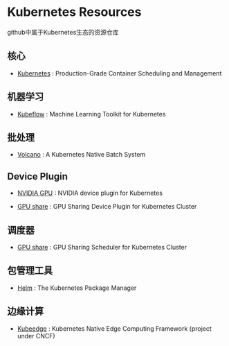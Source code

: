# Kubernetes Resources

github中属于Kubernetes生态的资源仓库

## 核心

* [Kubernetes](https://github.com/kubernetes/kubernetes) : Production-Grade Container Scheduling and Management 

## 机器学习

* [Kubeflow](https://github.com/kubeflow/kubeflow) : Machine Learning Toolkit for Kubernetes

## 批处理

* [Volcano](https://github.com/volcano-sh/volcano) : A Kubernetes Native Batch System
 
## Device Plugin

* [NVIDIA GPU](https://github.com/NVIDIA/k8s-device-plugin) : NVIDIA device plugin for Kubernetes

* [GPU share](https://github.com/AliyunContainerService/gpushare-device-plugin) : GPU Sharing Device Plugin for Kubernetes Cluster

## 调度器

* [GPU share](https://github.com/AliyunContainerService/gpushare-scheduler-extender) : GPU Sharing Scheduler for Kubernetes Cluster

## 包管理工具

* [Helm](https://github.com/helm/helm) : The Kubernetes Package Manager 

## 边缘计算

* [Kubeedge](https://github.com/kubeedge/kubeedge) : Kubernetes Native Edge Computing Framework (project under CNCF)
